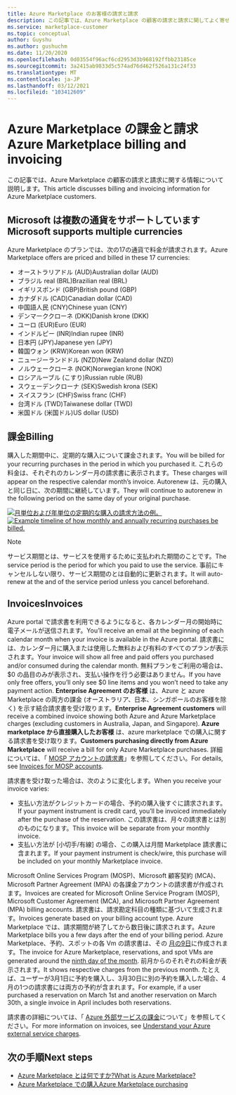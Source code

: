 ```yaml
---
title: Azure Marketplace のお客様の請求と請求
description: この記事では、Azure Marketplace の顧客の請求と請求に関してよく寄せられる質問について説明します。
ms.service: marketplace-customer
ms.topic: conceptual
author: Guyshu
ms.author: gushuchm
ms.date: 11/20/2020
ms.openlocfilehash: 0d03554f96acf6cd2953d3b968192ffbb23185ce
ms.sourcegitcommit: 3a2415ab9833d5c574ad76d462f526a131c24f33
ms.translationtype: MT
ms.contentlocale: ja-JP
ms.lasthandoff: 03/12/2021
ms.locfileid: "103412609"
---
```

# <a name="azure-marketplace-billing-and-invoicing"></a><span data-ttu-id="b070a-103">Azure Marketplace の課金と請求</span><span class="sxs-lookup"><span data-stu-id="b070a-103">Azure Marketplace billing and invoicing</span></span>

<span data-ttu-id="b070a-104">この記事では、Azure Marketplace の顧客の請求と請求に関する情報について説明します。</span><span class="sxs-lookup"><span data-stu-id="b070a-104">This article discusses billing and invoicing information for Azure Marketplace customers.</span></span>

## <a name="microsoft-supports-multiple-currencies"></a><span data-ttu-id="b070a-105">Microsoft は複数の通貨をサポートしています</span><span class="sxs-lookup"><span data-stu-id="b070a-105">Microsoft supports multiple currencies</span></span>

<span data-ttu-id="b070a-106">Azure Marketplace のプランでは、次の17の通貨で料金が請求されます。</span><span class="sxs-lookup"><span data-stu-id="b070a-106">Azure Marketplace offers are priced and billed in these 17 currencies:</span></span>

- <span data-ttu-id="b070a-107">オーストラリアドル (AUD)</span><span class="sxs-lookup"><span data-stu-id="b070a-107">Australian dollar (AUD)</span></span>
- <span data-ttu-id="b070a-108">ブラジル real (BRL)</span><span class="sxs-lookup"><span data-stu-id="b070a-108">Brazilian real (BRL)</span></span>
- <span data-ttu-id="b070a-109">イギリスポンド (GBP)</span><span class="sxs-lookup"><span data-stu-id="b070a-109">British pound (GBP)</span></span>
- <span data-ttu-id="b070a-110">カナダドル (CAD)</span><span class="sxs-lookup"><span data-stu-id="b070a-110">Canadian dollar (CAD)</span></span>
- <span data-ttu-id="b070a-111">中国語人民 (CNY)</span><span class="sxs-lookup"><span data-stu-id="b070a-111">Chinese yuan (CNY)</span></span>
- <span data-ttu-id="b070a-112">デンマーククローネ (DKK)</span><span class="sxs-lookup"><span data-stu-id="b070a-112">Danish krone (DKK)</span></span>
- <span data-ttu-id="b070a-113">ユーロ (EUR)</span><span class="sxs-lookup"><span data-stu-id="b070a-113">Euro (EUR)</span></span>
- <span data-ttu-id="b070a-114">インドルピー (INR)</span><span class="sxs-lookup"><span data-stu-id="b070a-114">Indian rupee (INR)</span></span>
- <span data-ttu-id="b070a-115">日本円 (JPY)</span><span class="sxs-lookup"><span data-stu-id="b070a-115">Japanese yen (JPY)</span></span>
- <span data-ttu-id="b070a-116">韓国ウォン (KRW)</span><span class="sxs-lookup"><span data-stu-id="b070a-116">Korean won (KRW)</span></span>
- <span data-ttu-id="b070a-117">ニュージーランドドル (NZD)</span><span class="sxs-lookup"><span data-stu-id="b070a-117">New Zealand dollar (NZD)</span></span>
- <span data-ttu-id="b070a-118">ノルウェークローネ (NOK)</span><span class="sxs-lookup"><span data-stu-id="b070a-118">Norwegian krone (NOK)</span></span>
- <span data-ttu-id="b070a-119">ロシアルーブル (こすり)</span><span class="sxs-lookup"><span data-stu-id="b070a-119">Russian ruble (RUB)</span></span>
- <span data-ttu-id="b070a-120">スウェーデンクローナ (SEK)</span><span class="sxs-lookup"><span data-stu-id="b070a-120">Swedish krona (SEK)</span></span>
- <span data-ttu-id="b070a-121">スイスフラン (CHF)</span><span class="sxs-lookup"><span data-stu-id="b070a-121">Swiss franc (CHF)</span></span>
- <span data-ttu-id="b070a-122">台湾ドル (TWD)</span><span class="sxs-lookup"><span data-stu-id="b070a-122">Taiwanese dollar (TWD)</span></span>
- <span data-ttu-id="b070a-123">米国ドル (米国ドル)</span><span class="sxs-lookup"><span data-stu-id="b070a-123">US dollar (USD)</span></span>

## <a name="billing"></a><span data-ttu-id="b070a-124">課金</span><span class="sxs-lookup"><span data-stu-id="b070a-124">Billing</span></span>

<span data-ttu-id="b070a-125">購入した期間中に、定期的な購入について課金されます。</span><span class="sxs-lookup"><span data-stu-id="b070a-125">You will be billed for your recurring purchases in the period in which you purchased it.</span></span> <span data-ttu-id="b070a-126">これらの料金は、それぞれのカレンダー月の請求書に表示されます。</span><span class="sxs-lookup"><span data-stu-id="b070a-126">These charges will appear on the respective calendar month’s invoice.</span></span> <span data-ttu-id="b070a-127">Autorenew は、元の購入と同じ日に、次の期間に継続しています。</span><span class="sxs-lookup"><span data-stu-id="b070a-127">They will continue to autorenew in the following period on the same day of your original purchase.</span></span>

<span data-ttu-id="b070a-128">[![月単位および年単位の定期的な購入の請求方法の例。](media/billing/billing-charges-recurring.png)](media/billing/billing-charges-recurring.png#lightbox)</span><span class="sxs-lookup"><span data-stu-id="b070a-128">[![Example timeline of how monthly and annually recurring purchases be billed.](media/billing/billing-charges-recurring.png)](media/billing/billing-charges-recurring.png#lightbox)</span></span>

>[!NOTE]
> <span data-ttu-id="b070a-129">サービス期間とは、サービスを使用するために支払われた期間のことです。</span><span class="sxs-lookup"><span data-stu-id="b070a-129">The service period is the period for which you paid to use the service.</span></span> <span data-ttu-id="b070a-130">事前にキャンセルしない限り、サービス期間のとは自動的に更新されます。</span><span class="sxs-lookup"><span data-stu-id="b070a-130">It will auto-renew at the and of the service period unless you cancel beforehand.</span></span>

## <a name="invoices"></a><span data-ttu-id="b070a-131">Invoices</span><span class="sxs-lookup"><span data-stu-id="b070a-131">Invoices</span></span>

<span data-ttu-id="b070a-132">Azure portal で請求書を利用できるようになると、各カレンダー月の開始時に電子メールが送信されます。</span><span class="sxs-lookup"><span data-stu-id="b070a-132">You’ll receive an email at the beginning of each calendar month when your invoice is available in the Azure portal.</span></span> <span data-ttu-id="b070a-133">請求書には、カレンダー月に購入または使用した無料および有料のすべてのプランが表示されます。</span><span class="sxs-lookup"><span data-stu-id="b070a-133">Your invoice will show all free and paid offers you purchased and/or consumed during the calendar month.</span></span> <span data-ttu-id="b070a-134">無料プランをご利用の場合は、$0 の品目のみが表示され、支払い操作を行う必要はありません。</span><span class="sxs-lookup"><span data-stu-id="b070a-134">If you have only free offers, you’ll only see $0 line items and you won’t need to take any payment action.</span></span> <span data-ttu-id="b070a-135">**Enterprise Agreement のお客様** は、Azure と azure Marketplace の両方の課金 (オーストラリア、日本、シンガポールのお客様を除く) を示す結合請求書を受け取ります。</span><span class="sxs-lookup"><span data-stu-id="b070a-135">**Enterprise Agreement customers** will receive a combined invoice showing both Azure and Azure Marketplace charges (excluding customers in Australia, Japan, and Singapore).</span></span> <span data-ttu-id="b070a-136">**Azure marketplace から直接購入したお客様** は、azure marketplace での購入に関する請求書を受け取ります。</span><span class="sxs-lookup"><span data-stu-id="b070a-136">**Customers purchasing directly from Azure Marketplace** will receive a bill for only Azure Marketplace purchases.</span></span> <span data-ttu-id="b070a-137">詳細については、「 [MOSP アカウントの請求書](/azure/cost-management-billing/understand/download-azure-invoice#invoices-for-mosp-billing-accounts)」を参照してください。</span><span class="sxs-lookup"><span data-stu-id="b070a-137">For details, see [Invoices for MOSP accounts](/azure/cost-management-billing/understand/download-azure-invoice#invoices-for-mosp-billing-accounts).</span></span>

<span data-ttu-id="b070a-138">請求書を受け取った場合は、次のように変化します。</span><span class="sxs-lookup"><span data-stu-id="b070a-138">When you receive your invoice varies:</span></span>

- <span data-ttu-id="b070a-139">支払い方法がクレジットカードの場合、予約の購入後すぐに請求されます。</span><span class="sxs-lookup"><span data-stu-id="b070a-139">If your payment instrument is credit card, you’ll be invoiced immediately after the purchase of the reservation.</span></span> <span data-ttu-id="b070a-140">この請求書は、月々の請求書とは別のものになります。</span><span class="sxs-lookup"><span data-stu-id="b070a-140">This invoice will be separate from your monthly invoice.</span></span>
- <span data-ttu-id="b070a-141">支払い方法が [小切手/有線] の場合、この購入は月間 Marketplace 請求書に含まれます。</span><span class="sxs-lookup"><span data-stu-id="b070a-141">If your payment instrument is check/wire, this purchase will be included on your monthly Marketplace invoice.</span></span>

<span data-ttu-id="b070a-142">Microsoft Online Services Program (MOSP)、Microsoft 顧客契約 (MCA)、Microsoft Partner Agreement (MPA) の各課金アカウントの請求書が作成されます。</span><span class="sxs-lookup"><span data-stu-id="b070a-142">Invoices are created for Microsoft Online Service Program (MOSP), Microsoft Customer Agreement (MCA), and Microsoft Partner Agreement (MPA) billing accounts.</span></span> <span data-ttu-id="b070a-143">請求書は、請求勘定科目の種類に基づいて生成されます。</span><span class="sxs-lookup"><span data-stu-id="b070a-143">Invoices generate based on your billing account type.</span></span> <span data-ttu-id="b070a-144">Azure Marketplace では、請求期間が終了してから数日後に請求されます。</span><span class="sxs-lookup"><span data-stu-id="b070a-144">Azure Marketplace bills you a few days after the end of your billing period.</span></span> <span data-ttu-id="b070a-145">Azure Marketplace、予約、スポットの各 Vm の請求書は、その [月の9日](/azure/cost-management-billing/understand/download-azure-invoice#invoices-for-mosp-billing-accounts)に作成されます。</span><span class="sxs-lookup"><span data-stu-id="b070a-145">The invoice for Azure Marketplace, reservations, and spot VMs are generated around the [ninth day of the month](/azure/cost-management-billing/understand/download-azure-invoice#invoices-for-mosp-billing-accounts).</span></span> <span data-ttu-id="b070a-146">前月からのそれぞれの料金が表示されます。</span><span class="sxs-lookup"><span data-stu-id="b070a-146">It shows respective charges from the previous month.</span></span> <span data-ttu-id="b070a-147">たとえば、ユーザーが3月1日に予約を購入し、3月30日に別の予約を購入した場合、4月の1つの請求書には両方の予約が含まれます。</span><span class="sxs-lookup"><span data-stu-id="b070a-147">For example, if a user purchased a reservation on March 1st and another reservation on March 30th, a single invoice in April includes both reservations.</span></span>

<span data-ttu-id="b070a-148">請求書の詳細については、「 [Azure 外部サービスの課金](/azure/cost-management-billing/understand/understand-azure-marketplace-charges)について」を参照してください。</span><span class="sxs-lookup"><span data-stu-id="b070a-148">For more information on invoices, see [Understand your Azure external service charges](/azure/cost-management-billing/understand/understand-azure-marketplace-charges).</span></span>

## <a name="next-steps"></a><span data-ttu-id="b070a-149">次の手順</span><span class="sxs-lookup"><span data-stu-id="b070a-149">Next steps</span></span>

- [<span data-ttu-id="b070a-150">Azure Marketplace とは何ですか?</span><span class="sxs-lookup"><span data-stu-id="b070a-150">What is Azure Marketplace?</span></span>](azure-marketplace-overview.md)
- [<span data-ttu-id="b070a-151">Azure Marketplace での購入</span><span class="sxs-lookup"><span data-stu-id="b070a-151">Azure Marketplace purchasing</span></span>](azure-purchasing-invoicing.md)
